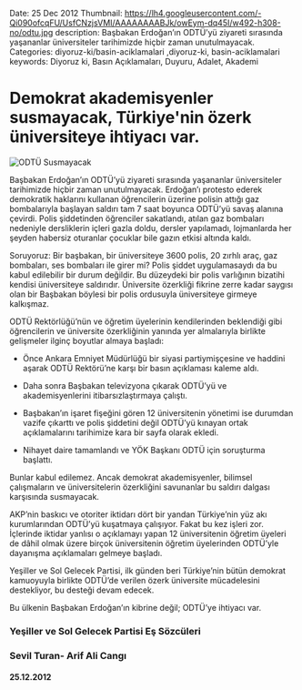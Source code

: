 Date: 25 Dec 2012
Thumbnail: https://lh4.googleusercontent.com/-Qi090ofcqFU/UsfCNzjsVMI/AAAAAAAABJk/owEym-dq45I/w492-h308-no/odtu.jpg
description: Başbakan Erdoğan’ın ODTÜ’yü ziyareti sırasında yaşananlar üniversiteler tarihimizde hiçbir zaman unutulmayacak. 
Categories: diyoruz-ki/basin-aciklamalari ,diyoruz-ki, basin-aciklamalari
keywords: Diyoruz ki, Basın Açıklamaları, Duyuru, Adalet, Akademi

# Demokrat akademisyenler susmayacak, Türkiye'nin özerk üniversiteye ihtiyacı var.

![ODTÜ Susmayacak](https://lh4.googleusercontent.com/-Qi090ofcqFU/UsfCNzjsVMI/AAAAAAAABJk/owEym-dq45I/w492-h308-no/odtu.jpg)


Başbakan Erdoğan’ın ODTÜ’yü ziyareti sırasında yaşananlar üniversiteler tarihimizde hiçbir zaman unutulmayacak. Erdoğan’ı protesto ederek demokratik haklarını kullanan öğrencilerin üzerine polisin attığı gaz bombalarıyla başlayan saldırı tam 7 saat boyunca ODTÜ’yü savaş alanına çevirdi. Polis şiddetinden öğrenciler sakatlandı, atılan gaz bombaları nedeniyle dersliklerin içleri gazla doldu, dersler yapılamadı, lojmanlarda her şeyden habersiz oturanlar çocuklar bile gazın etkisi altında kaldı.

Soruyoruz: Bir başbakan, bir üniversiteye 3600 polis, 20 zırhlı araç, gaz bombaları, ses bombaları ile girer mi? Polis şiddet uygulamasaydı da bu kabul edilebilir bir durum değildir. Bu düzeydeki bir polis varlığının bizatihi kendisi üniversiteye saldırıdır. Üniversite özerkliği fikrine zerre kadar saygısı olan bir Başbakan böylesi bir polis ordusuyla üniversiteye girmeye kalkışmaz.

ODTÜ Rektörlüğü’nün ve öğretim üyelerinin kendilerinden beklendiği gibi öğrencilerin ve üniversite özerkliğinin yanında yer almalarıyla birlikte gelişmeler ilginç boyutlar almaya başladı:

- Önce Ankara Emniyet Müdürlüğü bir siyasi partiymişçesine ve haddini aşarak ODTÜ Rektörü’ne karşı bir basın açıklaması kaleme aldı.  

- Daha sonra Başbakan televizyona çıkarak ODTÜ’yü ve akademisyenlerini itibarsızlaştırmaya çalıştı. 

- Başbakan’ın işaret fişeğini gören 12 üniversitenin yönetimi ise durumdan vazife çıkarttı ve polis şiddetini değil ODTÜ’yü kınayan ortak açıklamalarını tarihimize kara bir sayfa olarak ekledi. 

- Nihayet daire tamamlandı ve YÖK Başkanı ODTÜ için soruşturma başlattı. 

Bunlar kabul edilemez. Ancak demokrat akademisyenler, bilimsel çalışmaların ve üniversitelerin özerkliğini savunanlar bu saldırı dalgası karşısında susmayacak.

AKP’nin baskıcı ve otoriter iktidarı dört bir yandan Türkiye’nin yüz akı kurumlarından ODTÜ’yü kuşatmaya çalışıyor. Fakat bu kez işleri zor. İçlerinde iktidar yanlısı o açıklamayı yapan 12 üniversitenin öğretim üyeleri de dâhil olmak üzere birçok üniversitenin öğretim üyelerinden ODTÜ’yle dayanışma açıklamaları gelmeye başladı. 

Yeşiller ve Sol Gelecek Partisi, ilk günden beri Türkiye’nin bütün demokrat kamuoyuyla birlikte ODTÜ’de verilen özerk üniversite mücadelesini destekliyor, bu desteği devam edecek.

Bu ülkenin Başbakan Erdoğan’ın kibrine değil; ODTÜ’ye ihtiyacı var. 

 
 
### Yeşiller ve Sol Gelecek Partisi Eş Sözcüleri
### Sevil Turan- Arif Ali Cangı

#### 25.12.2012
